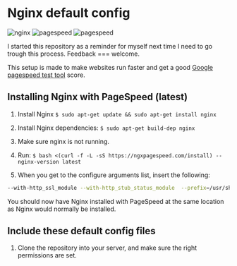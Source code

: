 # Nginx default config

![nginx](https://img.shields.io/badge/nginx-1.13.0-green.svg)
![pagespeed](https://img.shields.io/badge/pagespeed-1.11.33.4-green.svg)
![pagespeed](https://img.shields.io/badge/ubuntu-14.04.4-green.svg)

I started this repository as a reminder for myself next time I need to go trough this process. Feedback === welcome.

This setup is made to make websites run faster and get a good [Google pagespeed test tool](https://developers.google.com/speed/pagespeed/insights) score. 

## Installing Nginx with PageSpeed (latest)

1. Install Nginx `$ sudo apt-get update && sudo apt-get install nginx`

2. Install Nginx dependencies: `$ sudo apt-get build-dep nginx`

3. Make sure nginx is not running.

4. Run: `$ bash <(curl -f -L -sS https://ngxpagespeed.com/install) --nginx-version latest`

5. When you get to the configure arguments list, insert the following: 

``` bash
--with-http_ssl_module --with-http_stub_status_module  --prefix=/usr/share/nginx --conf-path=/etc/nginx/nginx.conf --sbin-path=/usr/sbin --error-log-path=/var/log/nginx/error.log
```

You should now have Nginx installed with PageSpeed at the same location as Nginx would normally be installed.

## Include these default config files

1. Clone the repository into your server, and make sure the right permissions are set.



